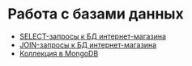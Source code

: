 # Работа с базами данных
- [SELECT-запросы к БД интернет-магазина](https://docs.google.com/spreadsheets/d/1RjRl2-EekVvbpovY_GuDFwgOciSYIMynK3DUHWUasMw/edit?gid=0#gid=0)
- [JOIN-запросы к БД интернет-магазина](https://docs.google.com/spreadsheets/d/1h-HVr5HEmRYJdRMDXINeH71fxd1YqqjuNvYubj1kKko/edit?gid=0#gid=0)
- [Коллекция в MongoDB](https://docs.google.com/spreadsheets/d/1R8OYhZw1MZTPp0wIwTbwzu9xzM8XZPK32XbCrEFAxvM/edit?gid=0#gid=0)
